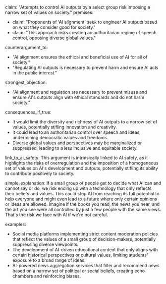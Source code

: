 claim: "Attempts to control AI outputs by a select group risk imposing a narrow set of values on society."
premises:
  - claim: "Proponents of 'AI alignment' seek to engineer AI outputs based on what they consider good for society."
  - claim: "This approach risks creating an authoritarian regime of speech control, opposing diverse global values."

counterargument_to:
  - "AI alignment ensures the ethical and beneficial use of AI for all of society."
  - "Regulating AI outputs is necessary to prevent harm and ensure AI acts in the public interest."

strongest_objection:
  - "AI alignment and regulation are necessary to prevent misuse and ensure AI's outputs align with ethical standards and do not harm society."

consequences_if_true:
  - It would limit the diversity and richness of AI outputs to a narrow set of values, potentially stifling innovation and creativity.
  - It could lead to an authoritarian control over speech and ideas, undermining democratic values and freedoms.
  - Diverse global values and perspectives may be marginalized or suppressed, leading to a less inclusive and equitable society.

link_to_ai_safety: This argument is intrinsically linked to AI safety, as it highlights the risks of overregulation and the imposition of a homogeneous set of values on AI's development and outputs, potentially stifling its ability to contribute positively to society.

simple_explanation:
If a small group of people get to decide what AI can and cannot say or do, we risk ending up with a technology that only reflects their beliefs and values. This could stop AI from reaching its full potential to help everyone and might even lead to a future where only certain opinions or ideas are allowed. Imagine if the books you read, the news you hear, and the art you see were all controlled by just a few people with the same views. That's the risk we face with AI if we're not careful.

examples:
  - Social media platforms implementing strict content moderation policies that reflect the values of a small group of decision-makers, potentially suppressing diverse viewpoints.
  - The development of AI-driven educational content that only aligns with certain historical perspectives or cultural values, limiting students' exposure to a broad range of ideas.
  - AI-powered news aggregation services that filter and recommend news based on a narrow set of political or social beliefs, creating echo chambers and reinforcing biases.